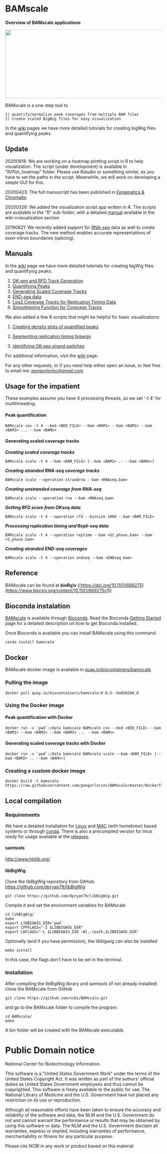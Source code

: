 BAMscale
===

**Overview of BAMscale applications**


<p align="center">
<img src="https://github.com/ncbi/BAMscale/blob/master/doc/images/MAIN_figure.png"  width="800" height="220" />
</p>


BAMscale is a one-step tool to 

    1) quantify/normalize peak coverages from multiple BAM files 
    2) Create scaled BigWig files for easy visualization

In the [wiki](https://github.com/ncbi/BAMscale/wiki) pages we have more detailed tutorials for creating bigWig files and quantifying peaks

## Update
20200918: We are working on a heatmap plotting script in R to help visualization. The script (under development) is available in "R/Plot_heatmap" folder. Please use Rstudio or something similar, as you have to set the paths in the script. Meanwhile, we will work on developing a simple GUI for this.

20200423: The full manuscript has been published in [Epigenetics & Chromatin](https://epigeneticsandchromatin.biomedcentral.com/articles/10.1186/s13072-020-00343-x)


20200326: We added the visualization script app written in R. The scripts are available in the "R" sub-folder, with a detailed [manual](https://github.com/ncbi/BAMscale/wiki/Pairwise-comparison-of-peaks-%5Binteractive-plotting-using-R%5D) available in the wiki->visualization section

20190821: We recently added support for [RNA-seq](https://github.com/ncbi/BAMscale/wiki/Detailed-usage:-RNA-seq-coverage-tracks) data as well to create coverage tracks. The new method enables accurate representations of exon-intron boundaries (splicing). 

## Manuals

In the [wiki](https://github.com/ncbi/BAMscale/wiki) page we have more detailed tutorials for creating bigWig files and quantifying peaks:

1. [OK-seq and RFD Track Generation](https://github.com/ncbi/BAMscale/wiki/Detailed-Use:-OKseq-RFD-(Replication-Fork-Directionality)-Track-Generation)
2. [Quantifying Peaks](https://github.com/ncbi/BAMscale/wiki/Detailed-Use:-Quantifying-Peak-Coverages-from-Multiple-BAM-Files#comparing-atac-seq-changes-induced-from-treatment)
3. [Generating Scaled Coverage Tracks](https://github.com/ncbi/BAMscale/wiki/Detailed-Use:-Generating-Scaled-Coverage-Tracks#preparing-input-data-for-bamscale)
4. [END-seq data](https://github.com/ncbi/BAMscale/wiki/Detailed-Use:-Processing-END-seq-Data)
5. [Log2 Coverage Tracks for Replication Timing Data](https://github.com/ncbi/BAMscale/wiki/Detailed-Use:-Replication-Timing-log2-Coverage-Ratio-from-Two-BAM-Files)
6. [Smoothening Function for Coverage Tracks](https://github.com/ncbi/BAMscale/wiki/Detailed-Use:-Smooth-Coverage-Tracks)


We also added a few R scripts that might be helpful for basic visualizations:
1. [Creating density plots of quantified peaks](https://github.com/ncbi/BAMscale/wiki/Pairwise-comparison-of-peaks-%5Binteractive-plotting-using-R%5D)

2. [Segmenting replication timing bigwigs](https://github.com/ncbi/BAMscale/wiki/Replication-timing-BED-segments-from-bigwig)
3. [Identifying OK-seq strand switches](https://github.com/ncbi/BAMscale/wiki/Finding-OK-seq-strand-switched-from-the-RFD-track)

For additional information, visit the [wiki](https://github.com/ncbi/BAMscale/wiki) page.

For any other requests, or if you need help either open an issue, or feel free to email me: *pongorlorinc@gmail.com*


## Usage for the impatient

These examples assume you have 4 processing threads, so we set '-t 4' for multithreading.

#### Peak quantification

    BAMscale cov -t 4 --bed <BED_FILE> --bam <BAM1> --bam <BAM2> --bam <BAM3> ... --bam <BAMn>

#### Generating scaled coverage tracks

***Creating scaled coverage tracks***

    BAMscale scale -t 4 --bam <BAM_FILE> [--bam <BAM2> .. --bam <BAMn>]

***Creating stranded RNA-seq coverage tracks***

    BAMscale scale --operation strandrna --bam <RNAseq.bam>
    
***Creating unstranded coverage from RNA-seq***

    BAMscale scale --operation rna --bam <RNAseq.bam>

***Getting RFD score from OKseq data***

    BAMscale scale -t 4 --operation rfd --binsize 1000 --bam <BAM_FILE>
    
***Processing replication timing and Repli-seq data***

    BAMscale scale -t 4 --operation reptime --bam <G1_phase.bam> --bam <S_phase.bam>
    
***Creating stranded END-seq coverages***

    BAMscale scale -t 4 --operation endseq --bam <ENDseq.bam>


## Reference

BAMscale can be found at **bioR&chi;iv** ([https://doi.org/10.1101/669275](https://www.biorxiv.org/content/10.1101/669275v1))

## Bioconda instalation

[BAMscale](https://bioconda.github.io/recipes/bamscale/README.html) is available through [Bioconda](https://bioconda.github.io/). Read the Bioconda [Getting Started](https://bioconda.github.io/user/install.html#install-conda) page for a detailed description on how to get Bioconda installed.

Once Bioconda is available you can install BAMscale using this command.

    conda install bamscale

## Docker

BAMscale docker image is available in [quay.io/biocontainers/bamscale](https://quay.io/repository/biocontainers/bamscale).

### Pulling the image

    docker pull quay.io/biocontainers/bamscale:0.0.5--ha85820d_0
    
### Using the Docker image

#### Peak quantification with Docker

    docker run -v `pwd`:/data bamscale BAMscale cov --bed <BED_FILE> --bam <BAM1> --bam <BAM2> --bam <BAM3> ... --bam <BAMn>

#### Generating scaled coverage tracks with Docker

    docker run -v `pwd`:/data bamscale BAMscale scale --bam <BAM_FILE> [--bam <BAM2> .. --bam <BAMn>]

### Creating a custom docker image

    docker build -t bamscale https://raw.githubusercontent.com/pongorlorinc/BAMscale/master/Dockerfile

## Local compilation

### Requirements

We have a detailed installation for [Linux](https://github.com/ncbi/BAMscale/wiki/Installation#detailed-installation-for-linux-based-os) and [MAC](https://github.com/ncbi/BAMscale/wiki/Installation#detailed-installation-for-mac-os-with-homebrew) (with homebrew) based systems or through [conda](https://github.com/ncbi/BAMscale/wiki/Installation#detailed-installation-for-mac-os-with-conda). There is also a precompiled version for linux ready for usage available at the [releases](https://github.com/ncbi/BAMscale/releases).

#### samtools
http://www.htslib.org/

#### libBigWig
Clone the libBigWig repository from GitHub: https://github.com/dpryan79/libBigWig

    git clone https://github.com/dpryan79/libBigWig.git

Compile it and set the environment variables for BAMscale

    cd libBigWig/
    make
    export LIBBIGWIG_DIR=`pwd`
    export CPPFLAGS="-I $LIBBIGWIG_DIR"
    export LDFLAGS="-L $LIBBIGWIG_DIR -Wl,-rpath,$LIBBIGWIG_DIR"
    
Optionally (and if you have permission), the libbigwig can also be installed

    make install
    
In this case, the flags don't have to be set in the terminal.

### Installation

After compiling the libBigWig library and samtools (if not already installed) clone the BAMscale from GitHub

    git clone https://github.com/ncbi/BAMscale.git
    
and go to the BAMscale folder to compile the program:

    cd BAMscale/
    make
    
A bin folder will be created with the BAMscale executable.

# Public Domain notice

National Center for Biotechnology Information.

This software is a "United States Government Work" under the terms of the United States
Copyright Act. It was written as part of the authors' official duties as United States
Government employees and thus cannot be copyrighted. This software is freely available
to the public for use. The National Library of Medicine and the U.S. Government have not
 placed any restriction on its use or reproduction.

Although all reasonable efforts have been taken to ensure the accuracy and reliability
of the software and data, the NLM and the U.S. Government do not and cannot warrant the
performance or results that may be obtained by using this software or data. The NLM and
the U.S. Government disclaim all warranties, express or implied, including warranties
of performance, merchantability or fitness for any particular purpose.

Please cite NCBI in any work or product based on this material.
